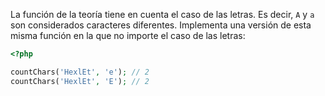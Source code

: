 
La función de la teoría tiene en cuenta el caso de las letras. Es decir, `A` y `a` son considerados caracteres diferentes. Implementa una versión de esta misma función en la que no importe el caso de las letras:

```php
<?php

countChars('HexlEt', 'e'); // 2
countChars('HexlEt', 'E'); // 2
```
